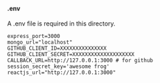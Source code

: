 #### .env
A .env file is required in this directory.
```
express_port=3000
mongo_url="localhost"
GITHUB_CLIENT_ID=XXXXXXXXXXXXXXX
GITHUB_CLIENT_SECRET=XXXXXXXXXXXXXXXXXXXX
CALLBACK_URL=http://127.0.0.1:3000 # for github
session_secret_key='awesome frog'
reactjs_url="http://127.0.0.1:3000" 

```

